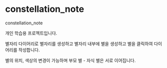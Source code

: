 # constellation_note
constellation_note

개인 학습용 프로젝트입니다.

별자리 다이어리로 별자리를 생성하고 
별자리 내부에 별을 생성하고 별을 클릭하여 다이어리를 작성합니다.

별의 위치, 색상의 변경이 가능하며 부모 별 - 자식 별은 서로 이어집니다.
